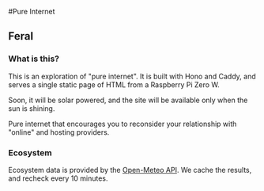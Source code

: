 #Pure Internet

## Feral

### What is this?

This is an exploration of "pure internet". It is built with Hono and Caddy, and serves a single static page of HTML from a Raspberry Pi Zero W.

Soon, it will be solar powered, and the site will be available only when the sun is shining.

Pure internet that encourages you to reconsider your relationship with "online" and hosting providers.

### Ecosystem

Ecosystem data is provided by the [Open-Meteo API](https://open-meteo.com/). We cache the results, and recheck every 10 minutes.
